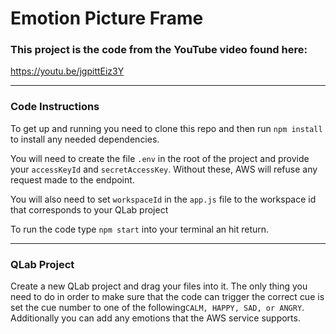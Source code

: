 <h1>Emotion Picture Frame</h1>
<h3>This project is the code from the YouTube video found here:</h3>
<a href="https://youtu.be/jgpittEiz3Y">https://youtu.be/jgpittEiz3Y</a>
<hr>
<h3>Code Instructions</h3>

<p>To get up and running you need to clone this repo and then run <code>npm install</code> to install any needed dependencies.</p>
<p>You will need to create the file <code>.env</code> in the root of the project and provide your <code>accessKeyId</code> and <code>secretAccessKey</code>. Without these, AWS will refuse any request made to the endpoint.</p>
<p>You will also need to set <code>workspaceId</code> in the <code>app.js</code> file to the workspace id that corresponds to your QLab project</p>
<p>To run the code type <code>npm start</code> into your terminal an hit return.</p>
<hr>
<h3>QLab Project</h3>
<p>Create a new QLab project and drag your files into it. The only thing you need to do in order to make sure that the code can trigger the correct cue is set the cue number to one of the following<code>CALM, HAPPY, SAD, or ANGRY</code>. Additionally you can add any emotions that the AWS service supports.</p>


